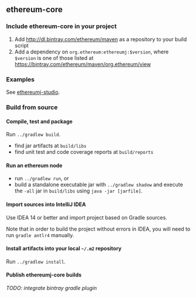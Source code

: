 
## ethereum-core

### Include ethereum-core in your project

 1. Add http://dl.bintray.com/ethereum/maven as a repository to your build script
 2. Add a dependency on `org.ethereum:ethereumj:$version`, where `$version` is one of those listed at https://bintray.com/ethereum/maven/org.ethereum/view


### Examples

See [ethereumj-studio](../ethereumj-studio).


### Build from source

#### Compile, test and package

Run `../gradlew build`.

 - find jar artifacts at `build/libs`
 - find unit test and code coverage reports at `build/reports`

#### Run an ethereum node

 - run `../gradlew run`, or
 - build a standalone executable jar with `../gradlew shadow` and execute the `-all` jar in `build/libs` using `java -jar [jarfile]`.

#### Import sources into IntelliJ IDEA

Use IDEA 14 or better and import project based on Gradle sources.

Note that in order to build the project without errors in IDEA, you will need to run `gradle antlr4` manually.

#### Install artifacts into your local `~/.m2` repository

Run `../gradlew install`.

#### Publish ethereumj-core builds

_TODO: integrate bintray gradle plugin_
